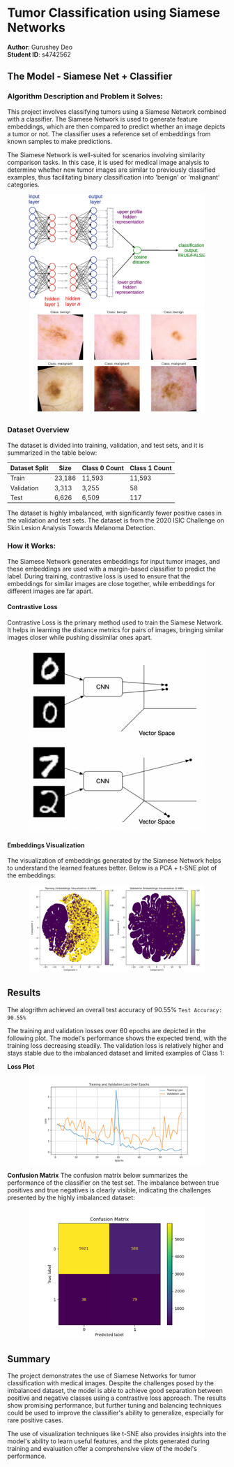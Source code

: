 # **Tumor Classification using Siamese Networks**

**Author**: Gurushey Deo  
**Student ID**: s4742562

## The Model - Siamese Net + Classifier

### **Algorithm Description and Problem it Solves:**
This project involves classifying tumors using a Siamese Network combined with a classifier. The Siamese Network is used to generate feature embeddings, which are then compared to predict whether an image depicts a tumor or not. The classifier uses a reference set of embeddings from known samples to make predictions.

The Siamese Network is well-suited for scenarios involving similarity comparison tasks. In this case, it is used for medical image analysis to determine whether new tumor images are similar to previously classified examples, thus facilitating binary classification into 'benign' or 'malignant' categories.

<div style="text-align: center;">
  <img src="plots/example_siamese.png" alt="Siamese Network Example" style="max-width: 80%; height: auto; margin: auto;">
</div>
<div style="text-align: center;">
  <img src="plots/sample_images.png" alt="Sample Images" style="max-width: 80%; height: auto; margin: auto;">
</div>

### **Dataset Overview**
The dataset is divided into training, validation, and test sets, and it is summarized in the table below:

| Dataset Split  | Size  | Class 0 Count | Class 1 Count |
|----------------|-------|---------------|---------------|
| Train          | 23,186| 11,593        | 11,593        |
| Validation     | 3,313 | 3,255         | 58            |
| Test           | 6,626 | 6,509         | 117           |

The dataset is highly imbalanced, with significantly fewer positive cases in 
the validation and test sets. The dataset is from the 2020 ISIC Challenge on Skin Lesion Analysis Towards Melanoma Detection.

### **How it Works:**
The Siamese Network generates embeddings for input tumor images, and these embeddings are used with a margin-based classifier to predict the label. During training, contrastive loss is used to ensure that the embeddings for similar images are close together, while embeddings for different images are far apart.

#### **Contrastive Loss**
Contrastive Loss is the primary method used to train the Siamese Network. It helps in learning the distance metrics for pairs of images, bringing similar images closer while pushing dissimilar ones apart.

<div style="text-align: center;">
  <img src="plots/contrastive_loss.png" alt="Contrastive Loss" style="max-width: 80%; height: auto; margin: auto;">
</div>

#### **Embeddings Visualization**
The visualization of embeddings generated by the Siamese Network helps to understand the learned features better. Below is a PCA + t-SNE plot of the embeddings:

<div style="text-align: center;">
  <img src="plots/embeddings_visualization.png" alt="Embeddings Visualization" style="max-width: 80%; height: auto; margin: auto;">
</div>

## **Results**
The alogrithm achieved an overall test accuracy of 90.55%
`Test Accuracy: 90.55%`

The training and validation losses over 60 epochs are depicted in the following plot. The model's performance shows the expected trend, with the training loss decreasing steadily. The validation loss is relatively higher and stays stable due to the imbalanced dataset and limited examples of Class 1:

**Loss Plot**
<div style="text-align: center;">
  <img src="plots/loss_plot.png" alt="Training and Validation Loss Plot" style="max-width: 80%; height: auto; margin: auto;">
</div>

**Confusion Matrix**
The confusion matrix below summarizes the performance of the classifier on the test set. The imbalance between true positives and true negatives is clearly visible, indicating the challenges presented by the highly imbalanced dataset:

<div style="text-align: center;">
  <img src="plots/confusion_matrix.png" alt="Confusion Matrix" style="max-width: 80%; height: auto; margin: auto;">
</div>

## **Summary**
The project demonstrates the use of Siamese Networks for tumor classification with medical images. Despite the challenges posed by the imbalanced dataset, the model is able to achieve good separation between positive and negative classes using a contrastive loss approach. The results show promising performance, but further tuning and balancing techniques could be used to improve the classifier's ability to generalize, especially for rare positive cases.

The use of visualization techniques like t-SNE also provides insights into the model's ability to learn useful features, and the plots generated during training and evaluation offer a comprehensive view of the model's performance.

